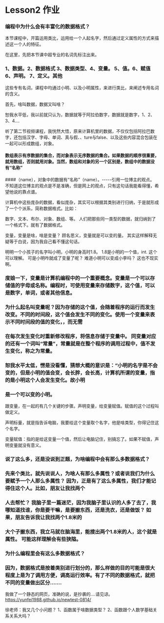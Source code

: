 # Lesson2 作业

### 编程中为什么会有丰富化的数据格式？

本节课程中，开篇运用类比，运用给一个人起名字，然后通过定义属性的方式来描述这一个人的特征。

在这里，先把本节课中超专业的名词先标注出来。

### 1、数据。2、数据格式 3、数据类型、4、变量。 5、值。6、赋值 6、声明。 7、定义。其他

这些专有名词，课程中均通过小明、以及小明属性，来进行类比，来阐述专用名词的含义。

首先，啥叫数据，数据又叫啥？

恕我水平低，我以前就只认为，数据就等于阿拉伯数字，数据就是数字，1、2、3、4....

听了第二节视频课程，我恍然大悟，原来计算机里的数据，不仅仅包括阿拉巴数字，还包括汉字、字母、单词、真与假、、ture与false、以及这些内容混合包装在一起可以形成数组，对象。

#### 数组表示有序数据的集合，而对象表示无序数据的集合。如果数据的顺序很重要，就用数组，否则就用对象。当然，数组和对象的另一个区别是，数组中的数据没有“名称”

####（name），对象中的数据有“名称”（name）。-----引用一位博主的观点。 不知道这位博主的观点是不是准确，但是网上的观点，只有这句话我能看得懂，希望他说的靠点谱。
  
计算机中这些庞杂的数据，看似庞杂，其实可以根据其类别进行归纳，于是就形成了一个个派系，简称数据格式。比如：

数字、文本、布尔、对象、数组、等。 人们把那些同一类型的数据，就归纳到了一个格式下。就有了数据格式。

变量，变量是啥，啥是变量？ 顾名思义，变量就是可以变的量。 其实这样解释无疑等于白说，因为我自己看不懂这句话。

明明一个小孩子的名字叫小明，小明的身高时1.8。 1.8是小明的一个值，int. 这个可以理解。 可是小明咋就成了变量了呢？ 难道小明可以变成小李吗？ 这也不现实啊。

### 度娘一下，变量是计算机编程中的一个重要概念。变量是一个可以存储值的字母或名称。编程时，可使用变量来存储数字，这个值，可以是数字，单词，或者其他信息。

### 为什么起名叫变量呢？因为存储的这个值，会随着程序的运行而发生改变。不同的时间段，这个值会发生不同的变化。使用一个变量来表示不同时间段的值的变化，，而无需

### 在每次发生变化时重新修改程序，将信息存储于变量中。 同变量对应的还有一个词叫“常量”，常量就是在整个程序的调用过程中，值不发生变化，称之为常量。

### 恕我水平太低，愣是没看懂，猜想大概的意识是：“小明的名字是不会变的，但是小明的值会变，会长胖，会长高，计算机所谓的变量，指的是小明这个人会发生变化。故小明

### 是一个可以变的小明。
  
跟变量，在一起的有几个关键的步骤。声明变量，给变量赋值。赋值的这个过程叫做定义。 

声明标量，就是指告诉电脑，我要给这个变量取个名字，他是啥类型，你得记住这个名字。

变量赋值：指的是给这变量一个值，然后让电脑记住，别搞忘了。如果不赋值，声明变量就没有意义。

### 说了这么多，还是没说到正题，为啥编程中会有那么多数据格式？


### 先来个类比，就先说说人，为啥人有那么多属性？或者说我们为什么要赋予一个人那么多属性？ 因为，正是有了这么多属性，我们才能记得住这个人。比如，朋友让我找两个

### 人去帮忙？   我脑子里一篇迷茫，因为我脑子里认识的人多了去了，我哪知道找谁，你是要干嘛，是要搬东西，还是洗衣，还是做饭？ 如果，朋友告诉我让我找两个1.8米的

### 大个子搬东西，我立马就在脑海里，能搜出两个1.8米的人，这个就是属性。 可能这样理解会有些狭隘。

### 为什么编程里会有这么多数据格式？

### 因为，数据格式是按着类别进行划分的，那么样做的目的可能是很大程度上是为了调用方便，调高运行效率。有了不同的数据格式，就把不同的变量做出区分.......


我做了一个静态的网页，准确的说，是抄袭的....请见谅。  https://yunfei1988.github.io/newtest-0814/

徐老师：我又几个小问题？
1、函数属于啥数据类型？   2、函数跟个人数学基础关系关系大吗？   

